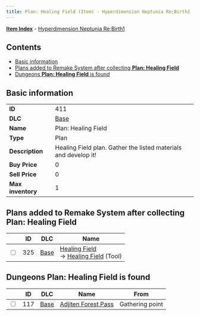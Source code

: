 ```yaml
---
title: Plan: Healing Field (Item) - Hyperdimension Neptunia Re;Birth1
---
```


[**Item Index**](/neptunia/rb1/item/index.html) - [Hyperdimension Neptunia Re;Birth1](/neptunia/rb1)

## Contents

- [Basic information](#basic-information)
- [Plans added to Remake System after collecting **Plan: Healing Field**](#plans-added-to-remake-system-after-collecting-plan-healing-field)
- [Dungeons **Plan: Healing Field** is found](#dungeons-plan-healing-field-is-found)

## Basic information

|   |   |
| -- | -- |
| **ID** | 411 |
| **DLC** | [Base](/neptunia/rb1/dlc/1-base.html) |
| **Name** | Plan: Healing Field |
| **Type** | Plan |
| **Description** | Healing Field plan. Gather the listed materials and develop it! |
| **Buy Price** | 0 |
| **Sell Price** | 0 |
| **Max inventory** | 1 |


## Plans added to Remake System after collecting **Plan: Healing Field**

|    | ID | DLC | Name |
| -- | -- | --- | ---- |
| <input type="checkbox" id="rb1-remake-1-325" class="trackbox" /> | 325 | [Base](/neptunia/rb1/dlc/1-base.html) | [Healing Field](/neptunia/rb1/remake/1-325-healing-field.html)<br /> → [Healing Field](/neptunia/rb1/item/1-12-healing-field.html) (Tool) |


## Dungeons **Plan: Healing Field** is found

|    | ID | DLC | Name | From |
| -- | -- | --- | ---- | ---- |
| <input type="checkbox" id="rb1-dungeon-1-117" class="trackbox" /> | 117 | [Base](/neptunia/rb1/dlc/1-base.html) | [Adjiten Forest Pass](/neptunia/rb1/dungeon/1-117-adjiten-forest-pass.html) | Gathering point |
